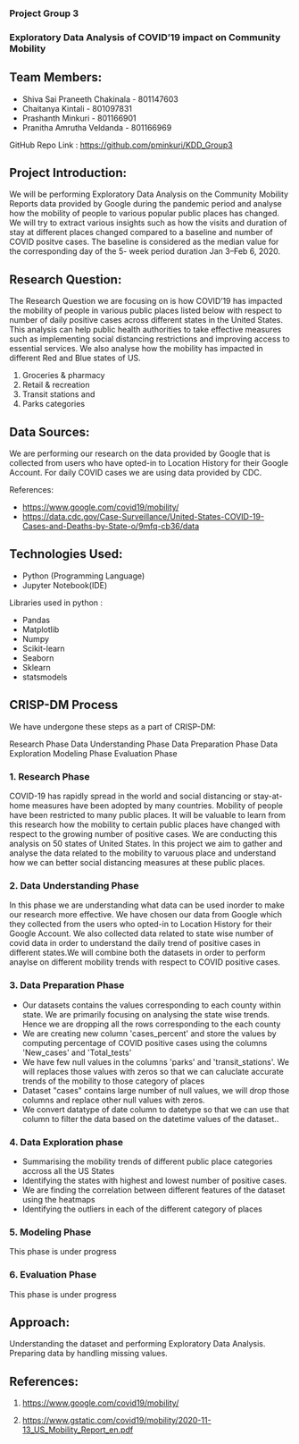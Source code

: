 ### Project Group 3
### Exploratory Data Analysis of COVID’19 impact on Community Mobility
 
## Team Members:    
 
- Shiva Sai Praneeth Chakinala    -     801147603
- Chaitanya Kintali 	          -	   801097831
- Prashanth Minkuri    	          -     801166901
- Pranitha Amrutha Veldanda       -     801166969
 
GitHub Repo Link :  https://github.com/pminkuri/KDD_Group3

 
## Project Introduction:
 
We will be performing Exploratory Data Analysis on the Community Mobility Reports data provided by Google during the pandemic period and analyse how the mobility of people to various popular public places has changed. We will try to extract various insights such as how the visits and duration of stay at different places changed compared to a baseline and number of COVID positve cases. The baseline is considered as the median value for the corresponding day of the 5- week period duration Jan 3–Feb 6, 2020.

 
## Research Question:
 
The Research Question we are focusing on is how COVID’19 has impacted the mobility of people in various public places listed below with respect to number of daily positive cases across different states in the United States. This analysis can help public health authorities to take effective measures such as implementing social distancing restrictions and improving access to essential services. We also analyse how the mobility has impacted in different Red and Blue states of US.
1. 	Groceries & pharmacy
2. 	Retail & recreation
3. 	Transit stations and
4. 	Parks categories

 
## Data Sources:
 
We are performing our research on the data provided by Google that is collected from users who have opted-in to Location History for their Google Account. For daily COVID cases we are using data provided by CDC.
 
References: 

- https://www.google.com/covid19/mobility/
- https://data.cdc.gov/Case-Surveillance/United-States-COVID-19-Cases-and-Deaths-by-State-o/9mfq-cb36/data
 
## Technologies Used:

- Python (Programming Language)
- Jupyter Notebook(IDE)

Libraries used in python :
- Pandas
- Matplotlib
- Numpy
- Scikit-learn 
- Seaborn
- Sklearn
- statsmodels

## CRISP-DM Process

We have undergone these steps as a part of CRISP-DM:

Research Phase
Data Understanding Phase
Data Preparation Phase
Data Exploration
Modeling Phase
Evaluation Phase

### 1. Research Phase

COVID-19 has rapidly spread in the world and social distancing or stay-at-home measures have been adopted by many countries. Mobility of people have been restricted to many public places. It will be valuable to learn from this research how the mobility to certain public places have changed with respect to the growing number of positive cases. We are conducting this analysis on 50 states of United States. In this project we aim to gather and analyse the data  related to the mobility to varuous place and understand how we can better social distancing measures at these public places.

### 2. Data Understanding Phase

In this phase we are understanding what data can be used inorder to make our research more effective. We have chosen our data from Google which they collected from the users who opted-in to Location History for their Google Account. We also collected data related to state wise  number of covid data in order to understand the daily trend of positive cases in different states.We will combine both the datasets in order to perform anaylse on different mobility trends with respect to COVID positive cases.

### 3. Data Preparation Phase

- Our datasets contains the values corresponding to each county within state. We are primarily focusing on analysing the state wise trends. Hence we are dropping all the rows corresponding to the each county
- We are creating  new column 'cases_percent' and store the values by computing percentage of COVID positive cases using the columns 'New_cases' and 'Total_tests'
- We have few null values in the columns 'parks' and 'transit_stations'. We will replaces those values with zeros so that we can caluclate accurate trends of the mobility to those category of places
- Dataset "cases" contains large number of null values, we will drop those columns and replace other null values with zeros.
- We convert datatype of date column to datetype so that we can use that column to filter the data based on the datetime values of the dataset..

### 4. Data Exploration phase

- Summarising the mobility trends of different public place categories accross all the US States
- Identifying the states with highest and lowest number of positive cases.
- We are finding the correlation between different features of the dataset using the heatmaps
- Identifying the outliers in each of the different category of places

### 5. Modeling Phase

This phase is under progress


### 6. Evaluation Phase

This phase is under progress




## Approach:
 
Understanding the dataset and performing Exploratory Data Analysis. Preparing data by handling missing values.
 
 
## References:  
 
1. https://www.google.com/covid19/mobility/
 
2.  https://www.gstatic.com/covid19/mobility/2020-11-13_US_Mobility_Report_en.pdf 	 

 
 
 
 


